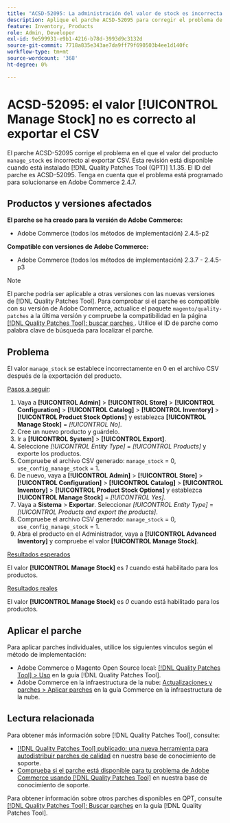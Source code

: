 ```yaml
---
title: "ACSD-52095: La administración del valor de stock es incorrecta al exportar el CSV"
description: Aplique el parche ACSD-52095 para corregir el problema de Adobe Commerce en el que el valor de stock de administración de productos es incorrecto al exportar CSV.
feature: Inventory, Products
role: Admin, Developer
exl-id: 9e599931-e9b1-4216-b78d-3993d9c3132d
source-git-commit: 7718a835e343ae7da9ff79f690503b4ee1d140fc
workflow-type: tm+mt
source-wordcount: '368'
ht-degree: 0%

---
```


# ACSD-52095: el valor [!UICONTROL Manage Stock] no es correcto al exportar el CSV

El parche ACSD-52095 corrige el problema en el que el valor del producto `manage_stock` es incorrecto al exportar CSV. Esta revisión está disponible cuando está instalado [!DNL Quality Patches Tool (QPT)] 1.1.35. El ID del parche es ACSD-52095. Tenga en cuenta que el problema está programado para solucionarse en Adobe Commerce 2.4.7.

## Productos y versiones afectados

**El parche se ha creado para la versión de Adobe Commerce:**

* Adobe Commerce (todos los métodos de implementación) 2.4.5-p2

**Compatible con versiones de Adobe Commerce:**

* Adobe Commerce (todos los métodos de implementación) 2.3.7 - 2.4.5-p3

>[!NOTE]
>
>El parche podría ser aplicable a otras versiones con las nuevas versiones de [!DNL Quality Patches Tool]. Para comprobar si el parche es compatible con su versión de Adobe Commerce, actualice el paquete `magento/quality-patches` a la última versión y compruebe la compatibilidad en la página [[!DNL Quality Patches Tool]: buscar parches ](https://experienceleague.adobe.com/tools/commerce-quality-patches/index.html?lang=es). Utilice el ID de parche como palabra clave de búsqueda para localizar el parche.

## Problema

El valor `manage_stock` se establece incorrectamente en 0 en el archivo CSV después de la exportación del producto.

<u>Pasos a seguir</u>:

1. Vaya a **[!UICONTROL Admin]** > **[!UICONTROL Store]** > **[!UICONTROL Configuration]** > **[!UICONTROL Catalog]** > **[!UICONTROL Inventory]** > **[!UICONTROL Product Stock Options]** y establezca **[!UICONTROL Manage Stock]** = *[!UICONTROL No]*.
1. Cree un nuevo producto y guárdelo.
1. Ir a **[!UICONTROL System]** > **[!UICONTROL Export]**.
1. Seleccione *[!UICONTROL Entity Type]* = *[!UICONTROL Products]* y exporte los productos.
1. Compruebe el archivo CSV generado: `manage_stock` = 0, `use_config_manage_stock` = 1.
1. De nuevo, vaya a **[!UICONTROL Admin]** > **[!UICONTROL Store]** > **[!UICONTROL Configuration]** > **[!UICONTROL Catalog]** > **[!UICONTROL Inventory]** > **[!UICONTROL Product Stock Options]** y establezca **[!UICONTROL Manage Stock]** = *[!UICONTROL Yes]*.
1. Vaya a **Sistema** > **Exportar**.
Seleccionar *[!UICONTROL Entity Type]* = *[!UICONTROL Products and export the products]*.
1. Compruebe el archivo CSV generado: `manage_stock` = 0, `use_config_manage_stock` = 1.
1. Abra el producto en el Administrador, vaya a **[!UICONTROL Advanced Inventory]** y compruebe el valor **[!UICONTROL Manage Stock]**.

<u>Resultados esperados</u>

El valor **[!UICONTROL Manage Stock]** es *1* cuando está habilitado para los productos.

<u>Resultados reales</u>

El valor **[!UICONTROL Manage Stock]** es *0* cuando está habilitado para los productos.

## Aplicar el parche

Para aplicar parches individuales, utilice los siguientes vínculos según el método de implementación:

* Adobe Commerce o Magento Open Source local: [[!DNL Quality Patches Tool] > Uso](<https://experienceleague.adobe.com/docs/commerce-operations/tools/quality-patches-tool/usage.html?lang=es>) en la guía [!DNL Quality Patches Tool].
* Adobe Commerce en la infraestructura de la nube: [Actualizaciones y parches > Aplicar parches](https://experienceleague.adobe.com/docs/commerce-cloud-service/user-guide/develop/upgrade/apply-patches.html?lang=es) en la guía Commerce en la infraestructura de la nube.

## Lectura relacionada

Para obtener más información sobre [!DNL Quality Patches Tool], consulte:

* [[!DNL Quality Patches Tool] publicado: una nueva herramienta para autodistribuir parches de calidad](/help/announcements/adobe-commerce-announcements/magento-quality-patches-released-new-tool-to-self-serve-quality-patches.md) en nuestra base de conocimiento de soporte.
* [Comprueba si el parche está disponible para tu problema de Adobe Commerce usando [!DNL Quality Patches Tool]](/help/support-tools/patches-available-in-qpt-tool/check-patch-for-magento-issue-with-magento-quality-patches.md) en nuestra base de conocimiento de soporte.

Para obtener información sobre otros parches disponibles en QPT, consulte [[!DNL Quality Patches Tool]: Buscar parches](<https://experienceleague.adobe.com/tools/commerce-quality-patches/index.html?lang=es>) en la guía [!DNL Quality Patches Tool].
